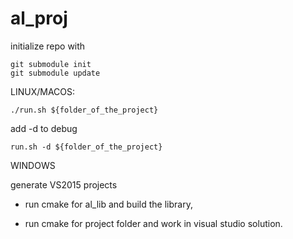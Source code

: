 # al_proj

initialize repo with

	git submodule init
	git submodule update


LINUX/MACOS:

	./run.sh ${folder_of_the_project}

add -d to debug

	run.sh -d ${folder_of_the_project}
	

WINDOWS

generate VS2015 projects

- run cmake for al_lib and build the library,

- run cmake for project folder and work in visual studio solution.